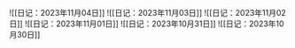 
![[日记：2023年11月04日]]
![[日记：2023年11月03日]]
![[日记：2023年11月02日]]
![[日记：2023年11月01日]]
![[日记：2023年10月31日]]
![[日记：2023年10月30日]]
